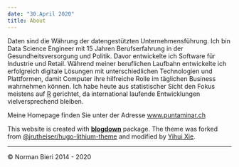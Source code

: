 ```yaml
---
date: "30.April 2020"
title: About
---
```


Daten sind die Währung der datengestützten Unternehmensführung. Ich bin Data Science Engineer mit 15 Jahren Berufserfahrung in der Gesundheitsversorgung und Politik. Davor entwickelte ich Software für Industrie und Retail. Während meiner beruflichen Laufbahn entwickelte ich erfolgreich digitale Lösungen mit unterschiedlichen Technologien und Plattformen, damit Computer ihre hilfreiche Rolle im täglichen Business wahrnehmen können. Ich habe heute aus statistischer Sicht den Fokus meistens auf [R](https://de.wikipedia.org/wiki/R_(Programmiersprache)) gerichtet, da international laufende Entwicklungen vielversprechend bleiben.

Meine Homepage finden Sie unter der Adresse www.puntaminar.ch


This website is created with [**blogdown**](https://github.com/rstudio/blogdown) package. The theme was forked from [@jrutheiser/hugo-lithium-theme](https://github.com/jrutheiser/hugo-lithium-theme) and modified by [Yihui Xie](https://github.com/yihui/hugo-lithium).

***

&copy; Norman Bieri 2014 - 2020

